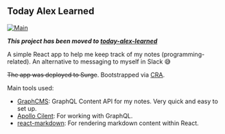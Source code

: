 ## Today Alex Learned
[![Main](https://github.com/alexnguyenn/today-alex-learned-cra/actions/workflows/main.yml/badge.svg)](https://github.com/alexnguyenn/today-alex-learned-cra/actions/workflows/main.yml)

***This project has been moved to [today-alex-learned](https://github.com/alexnguyenn/today-alex-learned)***

A simple React app to help me keep track of my notes (programming-related). 
An alternative to messaging to myself in Slack :sweat_smile:

~~The app was deployed to Surge~~. Bootstrapped via [CRA](https://github.com/facebook/create-react-app).

Main tools used:
* [GraphCMS](https://graphcms.com/): GraphQL Content API for my notes. Very quick and easy to set up. 
* [Apollo Cilent](https://www.apollographql.com/docs/react/): For working with GraphQL. 
* [react-markdown](https://github.com/remarkjs/react-markdown): For rendering markdown content within React.
